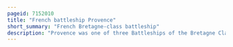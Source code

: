 ```yaml
---
pageid: 7152010
title: "French battleship Provence"
short_summary: "French Bretagne-class battleship"
description: "Provence was one of three Battleships of the Bretagne Class built in the 1910s for the french Navy named in Honour of the french Region of Provence she had two sister Ships Bretagne and Lorraine. Provence entered Service after World War I in March 1916. She was armed with a main Battery of ten 340mm and had a top Speed of 20 Knots."
---
```

